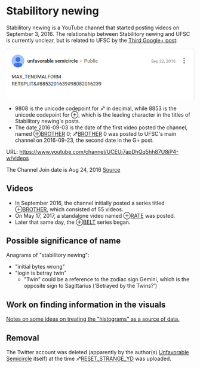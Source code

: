 # Stabilitory newing

Stabilitory newing is a YouTube channel that started posting videos on
September 3, 2016. The relationship between Stabilitory newing and UFSC
is currently unclear, but is related to UFSC by the [Third Google+ post](Google_Plus#G.2B_post_3 "wikilink"):

![screencap of third G+ post](Maxtendmalform_gplus_post.jpg)

  - 9808 is the unicode codepoint for ♐ in decimal, while 8853 is the
    unicode codepoint for ⊕, which is the leading character in the
    titles of Stabilitory newing's posts.
  - The date 2016-09-03 is the date of the first video posted the
    channel, named ⊕[BROTHER](BROTHER "wikilink") 0;
    ♐[BROTHER](BROTHER "wikilink") 0 was posted to UFSC's main channel
    on 2016-09-23, the second date in the G+ post.

URL: <https://www.youtube.com/channel/UCEUj7apDhQq5hh87U8iP4-w/videos>

The Channel Join date is Aug 24, 2016
[Source](https://www.youtube.com/channel/UCEUj7apDhQq5hh87U8iP4-w/about)

## Videos

  - In September 2016, the channel initially posted a series titled
    ⊕[BROTHER](BROTHER "wikilink"), which consisted of 55 videos.
  - On May 17, 2017, a standalone video named ⊕[RATE](RATE "wikilink")
    was posted.
  - Later that same day, the ⊕[BELT](BELT "wikilink") series began.

## Possible significance of name

Anagrams of "stabilitory newing":

  - "initial bytes wrong"
  - "login is betray twin"
      - "Twin" could be a reference to the zodiac sign Gemini, which is
        the opposite sign to Sagittarius ('Betrayed by the Twins?')

## Work on finding information in the visuals

[Notes on some ideas on treating the "histograms" as a source of data.](http://www.unfavorablesemicircle.com/wiki/Investigation_into_color_data_in_SN_visuals)

## Removal

The Twitter account was deleted (apparently by the author(s)
[Unfavorable Semicircle](Unfavorable_Semicircle "wikilink") itself) at
the time ♐[RESET\_STRANGE\_YD](RESET_STRANGE_YD "wikilink") was
uploaded.


